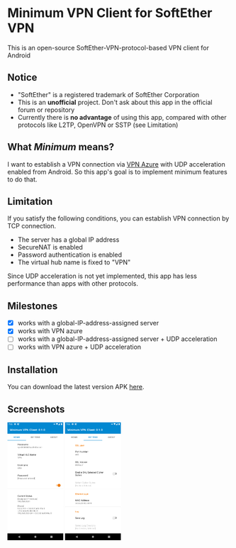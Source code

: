 # Minimum VPN Client for SoftEther VPN
This is an open-source SoftEther-VPN-protocol-based VPN client for Android

## Notice
* "SoftEther" is a registered trademark of SoftEther Corporation
* This is an **unofficial** project. Don't ask about this app in the official forum or repository
* Currently there is **no advantage** of using this app, compared with other protocols like L2TP, OpenVPN or SSTP (see Limitation)

## What *Minimum* means?
I want to establish a VPN connection via [VPN Azure](http://www.vpnazure.net/en/)
with UDP acceleration enabled from Android. So this app's goal is to implement minimum features to do that.

## Limitation
If you satisfy the following conditions, you can establish VPN connection by TCP connection.
* The server has a global IP address
* SecureNAT is enabled
* Password authentication is enabled
* The virtual hub name is fixed to "VPN"

Since UDP acceleration is not yet implemented, this app has less performance than apps with other protocols.

## Milestones
- [x] works with a global-IP-address-assigned server
- [x] works with VPN azure
- [ ] works with a global-IP-address-assigned server + UDP acceleration
- [ ] works with VPN azure + UDP acceleration

## Installation
You can download the latest version APK
[here](https://github.com/kittoku/Minimum-VPN-Client-for-SoftEther-VPN/releases/download/v0.1.1/mvc-0.1.1.apk).

## Screenshots
<img src="images/example_home.png" width=25%> <img src="images/example_setting.png" width=25%>
